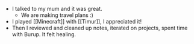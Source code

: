 - I talked to my mum and it was great.
  - We are making travel plans :)
- I played [[Minecraft]] with [[Timur]], I appreciated it!
- Then I reviewed and cleaned up notes, iterated on projects, spent time with Burup. It felt healing.
